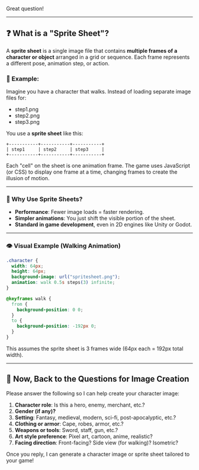 Great question!

---

## ❓ What is a "Sprite Sheet"?

A **sprite sheet** is a single image file that contains **multiple frames of a character or object** arranged in a grid or sequence. Each frame represents a different pose, animation step, or action.

### 🧱 Example:

Imagine you have a character that walks. Instead of loading separate image files for:

- step1.png
- step2.png
- step3.png

You use a **sprite sheet** like this:

```
+-----------+-----------+-----------+
| step1     | step2     | step3     |
+-----------+-----------+-----------+
```

Each "cell" on the sheet is one animation frame. The game uses JavaScript (or CSS) to display one frame at a time, changing frames to create the illusion of motion.

---

### 🎯 Why Use Sprite Sheets?

- **Performance**: Fewer image loads = faster rendering.
- **Simpler animations**: You just shift the visible portion of the sheet.
- **Standard in game development**, even in 2D engines like Unity or Godot.

---

### 👁️ Visual Example (Walking Animation)

```css
.character {
  width: 64px;
  height: 64px;
  background-image: url("spritesheet.png");
  animation: walk 0.5s steps(3) infinite;
}

@keyframes walk {
  from {
    background-position: 0 0;
  }
  to {
    background-position: -192px 0;
  }
}
```

This assumes the sprite sheet is 3 frames wide (64px each = 192px total width).

---

## 🔁 Now, Back to the Questions for Image Creation

Please answer the following so I can help create your character image:

1. **Character role**: Is this a hero, enemy, merchant, etc.?
2. **Gender (if any)?**
3. **Setting**: Fantasy, medieval, modern, sci-fi, post-apocalyptic, etc.?
4. **Clothing or armor**: Cape, robes, armor, etc.?
5. **Weapons or tools**: Sword, staff, gun, etc.?
6. **Art style preference**: Pixel art, cartoon, anime, realistic?
7. **Facing direction**: Front-facing? Side view (for walking)? Isometric?

Once you reply, I can generate a character image or sprite sheet tailored to your game!
